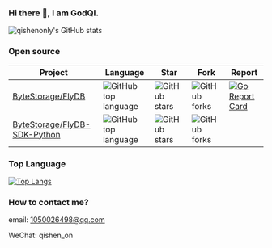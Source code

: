 ### Hi there 👋, I am GodQI.

<!--
**qishenonly/qishenonly** is a ✨ _special_ ✨ repository because its `README.md` (this file) appears on your GitHub profile.

Here are some ideas to get you started:

- 🔭 I’m currently working on ...
- 🌱 I’m currently learning ...
- 👯 I’m looking to collaborate on ...
- 🤔 I’m looking for help with ...
- 💬 Ask me about ...
- 📫 How to reach me: ...
- 😄 Pronouns: ...
- ⚡ Fun fact: ...
-->
![qishenonly's GitHub stats](https://github-readme-stats.vercel.app/api?username=qishenonly&show_icons=true&theme=radical)

### Open source
|Project| Language | Star| Fork | Report |
|------|-----|-----|-----|-----|
|[ByteStorage/FlyDB](https://github.com/ByteStorage/FlyDB)|![GitHub top language](https://img.shields.io/github/languages/top/ByteStorage/flydb)|![GitHub stars](https://img.shields.io/github/stars/ByteStorage/flydb)|![GitHub forks](https://img.shields.io/github/forks/ByteStorage/flydb)|[![Go Report Card](https://goreportcard.com/badge/github.com/qishenonly/flydb)](https://goreportcard.com/report/github.com/qishenonly/flydb)|
|[ByteStorage/FlyDB-SDK-Python](https://github.com/ByteStorage/FlyDB-SDK-Python)|![GitHub top language](https://img.shields.io/github/languages/top/ByteStorage/FlyDB-SDK-Python)|![GitHub stars](https://img.shields.io/github/stars/ByteStorage/FlyDB-SDK-Python)|![GitHub forks](https://img.shields.io/github/forks/ByteStorage/FlyDB-SDK-Python)||

### Top Language
[![Top Langs](https://github-readme-stats.vercel.app/api/top-langs/?username=qishenonly)](https://github.com/qishenonly/github-readme-stats)

### How to contact me?

email: 1050026498@qq.com

WeChat: qishen_on
